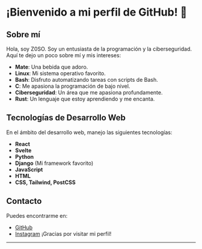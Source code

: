 # ¡Bienvenido a mi perfil de GitHub! 👋

## Sobre mí

Hola, soy Z0SO. Soy un entusiasta de la programación y la ciberseguridad. Aquí te dejo un poco sobre mí y mis intereses:

- **Mate**: Una bebida que adoro.
- **Linux**: Mi sistema operativo favorito.
- **Bash**: Disfruto automatizando tareas con scripts de Bash.
- **C**: Me apasiona la programación de bajo nivel.
- **Ciberseguridad**: Un área que me apasiona profundamente.
- **Rust**: Un lenguaje que estoy aprendiendo y me encanta.

## Tecnologías de Desarrollo Web

En el ámbito del desarrollo web, manejo las siguientes tecnologías:

- **React**
- **Svelte**
- **Python**
- **Django** (Mi framework favorito)
- **JavaScript**
- **HTML**
- **CSS, Tailwind, PostCSS**

## Contacto

Puedes encontrarme en:

- [GitHub](https://github.com/Z0SO)
- [Instagram](https://instagram.com/lautarorobales)
¡Gracias por visitar mi perfil!

---
